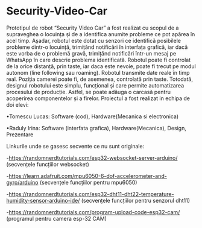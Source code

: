 # Security-Video-Car
Prototipul de robot “Security Video Car” a fost realizat cu scopul
de a supraveghea o locuința și de a identifica anumite probleme ce
pot apărea în acel timp. Așadar, robotul este dotat cu senzori ce
identifică posibilele probleme dintr-o locuință, trimițănd notificări
în interfața grafică, iar dacă este vorba de o problemă gravă,
trimițănd notificări într-un mesaj pe WhatsApp în care descrie
problema identificată. Robotul poate fi controlat de la orice
distanță, prin taste, iar daca este nevoie, poate fi trecut pe modul
autonom (line following sau roaming). Robotul transmite date
reale în timp real. Poziția camerei poate fi, de asemenea, controlată
prin taste.
Totodată, designul robotului este simplu, funcțional și care permite
automatizarea procesului de producție. Astfel, se poate adăuga o
carcasă pentru acoperirea componentelor și a firelor.
Proiectul a fost realizat in echipa de doi elevi:

•Tomescu Lucas: Software (cod), Hardware(Mecanica si electronica)

•Raduly Irina: Software (interfata grafica), Hardware(Mecanica), Design, Prezentare

Linkurile unde se gasesc secvente ce nu sunt originale:

-https://randomnerdtutorials.com/esp32-websocket-server-arduino/ (secvențele funcțiilor websocket)

-https://learn.adafruit.com/mpu6050-6-dof-accelerometer-and-gyro/arduino (secvențele funcțiilor pentru mpu6050)

-https://randomnerdtutorials.com/esp32-dht11-dht22-temperature-humidity-sensor-arduino-ide/ (secvențele funcțiilor pentru senzorul dht11)

-https://randomnerdtutorials.com/program-upload-code-esp32-cam/ (programul pentru camera esp-32 CAM)
